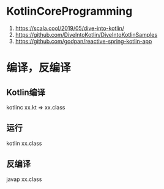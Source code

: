 # KotlinCoreProgramming
1. https://scala.cool/2019/05/dive-into-kotlin/
2. https://github.com/DiveIntoKotlin/DiveIntoKotlinSamples
3. https://github.com/godpan/reactive-spring-kotlin-app
# 编译，反编译
## Kotlin编译
kotlinc xx.kt => xx.class
## 运行
kotlin xx.class
## 反编译
javap xx.class
